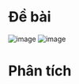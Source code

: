 # Đề bài
![image](https://github.com/VanHoang110802/Competitive_Programming/assets/108053955/2710b758-1417-473f-9aac-a289e1178338)
![image](https://github.com/VanHoang110802/Competitive_Programming/assets/108053955/2252f18c-9abb-430b-8f9e-8cf7bbf9e5bf)

# Phân tích
